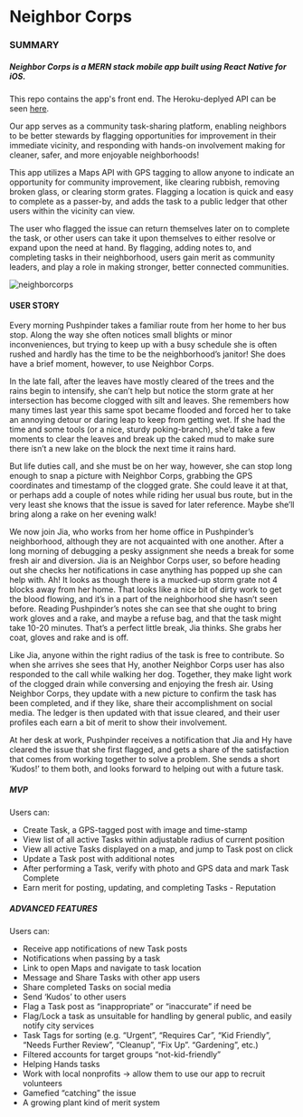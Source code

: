 # Neighbor Corps

### SUMMARY

##### Neighbor Corps is a MERN stack mobile app built using React Native for iOS.

This repo contains the app's front end. The Heroku-deplyed API can be seen [here](https://github.com/UWBC-Final-Project/Neighbor-Corps-API).

Our app serves as a community task-sharing platform, enabling neighbors to be better stewards by flagging opportunities for improvement in their immediate vicinity, and responding with hands-on involvement making for cleaner, safer, and more enjoyable neighborhoods!

This app utilizes a Maps API with GPS tagging to allow anyone to indicate an opportunity for community improvement, like clearing rubbish, removing broken glass, or clearing storm grates. Flagging a location is quick and easy to complete as a passer-by, and adds the task to a public ledger that other users within the vicinity can view. 

The user who flagged the issue can return themselves later on to complete the task, or other users can take it upon themselves to either resolve or expand upon the need at hand. By flagging, adding notes to, and completing tasks in their neighborhood, users gain merit as community leaders, and play a role in making stronger, better connected communities.

![neighborcorps](https://user-images.githubusercontent.com/17099707/52299135-81db0500-2939-11e9-98cf-c9983392c16f.png)

#### USER STORY
Every morning Pushpinder takes a familiar route from her home to her bus stop. Along the way she often notices small blights or minor inconveniences, but trying to keep up with a busy schedule she is often rushed and hardly has the time to be the neighborhood’s janitor! She does have a brief moment, however, to use Neighbor Corps.

In the late fall, after the leaves have mostly cleared of the trees and the rains begin to intensify, she can’t help but notice the storm grate at her intersection has become clogged with silt and leaves. She remembers how many times last year this same spot became flooded and forced her to take an annoying detour or daring leap to keep from getting wet. If she had the time and some tools (or a nice, sturdy poking-branch), she’d take a few moments to clear the leaves and break up the caked mud to make sure there isn’t a new lake on the block the next time it rains hard.

But life duties call, and she must be on her way, however, she can stop long enough to snap a picture with Neighbor Corps, grabbing the GPS coordinates and timestamp of the clogged grate. She could leave it at that, or perhaps add a couple of notes while riding her usual bus route, but in the very least she knows that the issue is saved for later reference. Maybe she’ll bring along a rake on her evening walk!

We now join Jia, who works from her home office in Pushpinder’s neighborhood, although they are not acquainted with one another. After a long morning of debugging a pesky assignment she needs a break for some fresh air and diversion. Jia is an Neighbor Corps user, so before heading out she checks her notifications in case anything has popped up she can help with. Ah! It looks as though there is a mucked-up storm grate not 4 blocks away from her home. That looks like a nice bit of dirty work to get the blood flowing, and it’s in a part of the neighborhood she hasn’t seen before. Reading Pushpinder’s notes she can see that she ought to bring work gloves and a rake, and maybe a refuse bag, and that the task might take 10-20 minutes. That’s a perfect little break, Jia thinks. She grabs her coat, gloves and rake and is off.

Like Jia, anyone within the right radius of the task is free to contribute. So when she arrives she sees that Hy, another Neighbor Corps user has also responded to the call while walking her dog. Together, they make light work of the clogged drain while conversing and enjoying the fresh air. Using Neighbor Corps, they update with a new picture to confirm the task has been completed, and if they like, share their accomplishment on social media. The ledger is then updated with that issue cleared, and their user profiles each earn a bit of merit to show their involvement.

At her desk at work, Pushpinder receives a notification that Jia and Hy have cleared the issue that she first flagged, and gets a share of the satisfaction that comes from working together to solve a problem. She sends a short ‘Kudos!’ to them both, and looks forward to helping out with a future task.

##### MVP
Users can:
* Create Task, a GPS-tagged post with image and time-stamp
* View list of all active Tasks within adjustable radius of current position
* View all active Tasks displayed on a map, and jump to Task post on click
* Update a Task post with additional notes
* After performing a Task, verify with photo and GPS data and mark Task Complete
* Earn merit for posting, updating, and completing Tasks - Reputation

##### ADVANCED FEATURES
Users can:
* Receive app notifications of new Task posts
* Notifications when passing by a task
* Link to open Maps and navigate to task location
* Message and Share Tasks with other app users
* Share completed Tasks on social media
* Send ‘Kudos’ to other users
* Flag a Task post as “inappropriate” or “inaccurate” if need be
* Flag/Lock a task as unsuitable for handling by general public, and easily notify city services
* Task Tags for sorting (e.g. “Urgent”, “Requires Car”, “Kid Friendly”, “Needs Further Review”, “Cleanup”, “Fix Up”. “Gardening”, etc.)
* Filtered accounts for target groups “not-kid-friendly” 
* Helping Hands tasks
* Work with local nonprofits → allow them to use our app to recruit volunteers
* Gamefied “catching” the issue
* A growing plant kind of merit system
